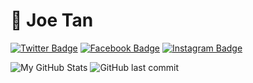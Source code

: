 # 👋 Joe Tan 
[![Twitter Badge](https://img.shields.io/badge/-JoeTanCY-1DA1F2?style=flat-square&logo=twitter&logoColor=white&link=https://twitter.com/joetancy)](https://twitter.com/joetancy) 
[![Facebook Badge](https://img.shields.io/badge/-JoeTanCY-4267B2?style=flat-square&logo=facebook&logoColor=white&link=https://www.facebook.com/JoeTanCY/)](https://www.facebook.com/JoeTanCY/) 
[![Instagram Badge](https://img.shields.io/badge/-JoeTanCY-405DE6?style=flat-square&logo=instagram&logoColor=white&link=https://www.instagram.com/joetancy/?hl=en)](https://www.instagram.com/joetancy/?hl=en) 


![My GitHub Stats](https://github-readme-stats.vercel.app/api?username=joetancy&show_icons=true&hide_border=true)
![GitHub last commit](https://img.shields.io/github/last-commit/joetancy/joetancy?style=flat-square)
